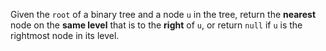 Given the `root` of a binary tree and a node `u` in the tree, return the **nearest** node on the **same level** that is to the **right** of `u`, or return `null` if `u` is the rightmost node in its level.
